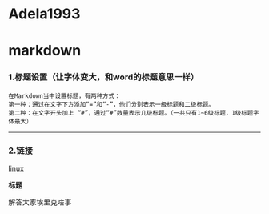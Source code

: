 # Adela1993
# markdown

### 1.**标题设置（让字体变大，和word的标题意思一样）**

	在Markdown当中设置标题，有两种方式：
	第一种：通过在文字下方添加“=”和“-”，他们分别表示一级标题和二级标题。
	第二种：在文字开头加上 “#”，通过“#”数量表示几级标题。（一共只有1~6级标题，1级标题字体最大）
***
### 2.**链接**
[linux](http://man.linuxde.net/)

**标题**

解答大家埃里克啥事
